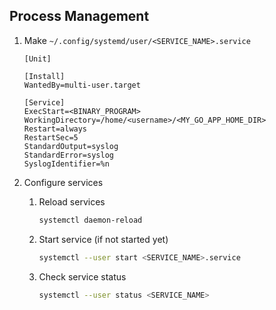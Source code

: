 ## Process Management
1. Make `~/.config/systemd/user/<SERVICE_NAME>.service`
    ```
    [Unit]

    [Install]
    WantedBy=multi-user.target

    [Service]
    ExecStart=<BINARY_PROGRAM>
    WorkingDirectory=/home/<username>/<MY_GO_APP_HOME_DIR>
    Restart=always
    RestartSec=5
    StandardOutput=syslog
    StandardError=syslog
    SyslogIdentifier=%n
    ```

1. Configure services
    1. Reload services
        ```bash
        systemctl daemon-reload
        ```

    1. Start service (if not started yet)
        ```bash
        systemctl --user start <SERVICE_NAME>.service
        ```

    1. Check service status
        ```bash
        systemctl --user status <SERVICE_NAME>
        ```

